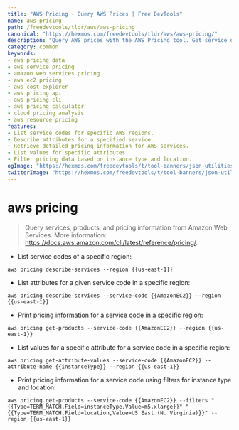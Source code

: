 ```yaml
---
title: "AWS Pricing - Query AWS Prices | Free DevTools"
name: aws-pricing
path: /freedevtools/tldr/aws/aws-pricing
canonical: "https://hexmos.com/freedevtools/tldr/aws/aws-pricing/"
description: "Query AWS prices with the AWS Pricing tool. Get service details, product information, and pricing data from Amazon Web Services. Free online tool, no registration required."
category: common
keywords:
- aws pricing data
- aws service pricing
- amazon web services pricing
- aws ec2 pricing
- aws cost explorer
- aws pricing api
- aws pricing cli
- aws pricing calculator
- cloud pricing analysis
- aws resource pricing
features:
- List service codes for specific AWS regions.
- Describe attributes for a specified service.
- Retrieve detailed pricing information for AWS services.
- List values for specific attributes.
- Filter pricing data based on instance type and location.
ogImage: "https://hexmos.com/freedevtools/t/tool-banners/json-utilities-banner.png"
twitterImage: "https://hexmos.com/freedevtools/t/tool-banners/json-utilities-banner.png"
---
```


# aws pricing

> Query services, products, and pricing information from Amazon Web Services.
> More information: <https://docs.aws.amazon.com/cli/latest/reference/pricing/>.

- List service codes of a specific region:

`aws pricing describe-services --region {{us-east-1}}`

- List attributes for a given service code in a specific region:

`aws pricing describe-services --service-code {{AmazonEC2}} --region {{us-east-1}}`

- Print pricing information for a service code in a specific region:

`aws pricing get-products --service-code {{AmazonEC2}} --region {{us-east-1}}`

- List values for a specific attribute for a service code in a specific region:

`aws pricing get-attribute-values --service-code {{AmazonEC2}} --attribute-name {{instanceType}} --region {{us-east-1}}`

- Print pricing information for a service code using filters for instance type and location:

`aws pricing get-products --service-code {{AmazonEC2}} --filters "{{Type=TERM_MATCH,Field=instanceType,Value=m5.xlarge}}" "{{Type=TERM_MATCH,Field=location,Value=US East (N. Virginia)}}" --region {{us-east-1}}`
